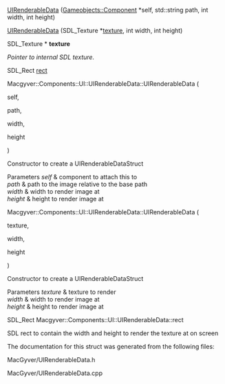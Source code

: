 <div id="struct_macgyver_1_1_components_1_1_u_i_1_1_u_i_renderable_data">

</div>

<span id="struct_macgyver_1_1_components_1_1_u_i_1_1_u_i_renderable_data"
label="struct_macgyver_1_1_components_1_1_u_i_1_1_u_i_renderable_data"></span>

<div class="DoxyCompactItemize">

[UIRenderableData](#struct_macgyver_1_1_components_1_1_u_i_1_1_u_i_renderable_data_adda11435b582563ef2d2192757add8b9)
([Gameobjects::Component](#class_macgyver_1_1_gameobjects_1_1_component)
$\ast$self, std::string path, int width, int height)

[UIRenderableData](#struct_macgyver_1_1_components_1_1_u_i_1_1_u_i_renderable_data_a3a62718be00f907a849eec8efcbd61b1)
(SDL_Texture
$\ast$[texture](#struct_macgyver_1_1_components_1_1_u_i_1_1_u_i_renderable_data_a64148e4cf2ef7c50c46002a1b9497a79),
int width, int height)

</div>

<div class="DoxyCompactItemize">

<span id="struct_macgyver_1_1_components_1_1_u_i_1_1_u_i_renderable_data_a64148e4cf2ef7c50c46002a1b9497a79"
label="struct_macgyver_1_1_components_1_1_u_i_1_1_u_i_renderable_data_a64148e4cf2ef7c50c46002a1b9497a79"></span>
SDL_Texture $\ast$ **texture**

<div class="DoxyCompactList">

*Pointer to internal SDL texture.*

</div>

SDL_Rect
[rect](#struct_macgyver_1_1_components_1_1_u_i_1_1_u_i_renderable_data_a4931a399a61b56c01c6673fdaee68c83)

</div>

<span id="struct_macgyver_1_1_components_1_1_u_i_1_1_u_i_renderable_data_adda11435b582563ef2d2192757add8b9"
label="struct_macgyver_1_1_components_1_1_u_i_1_1_u_i_renderable_data_adda11435b582563ef2d2192757add8b9"></span>

Macgyver::Components::UI::UIRenderableData::UIRenderableData (

<div class="DoxyParamCaption">

self,

path,

width,

height

</div>

)

Constructor to create a UIRenderableDataStruct

<div class="DoxyParams">

Parameters *self* & component to attach this to  
*path* & path to the image relative to the base path  
*width* & width to render image at  
*height* & height to render image at  

</div>

<span id="struct_macgyver_1_1_components_1_1_u_i_1_1_u_i_renderable_data_a3a62718be00f907a849eec8efcbd61b1"
label="struct_macgyver_1_1_components_1_1_u_i_1_1_u_i_renderable_data_a3a62718be00f907a849eec8efcbd61b1"></span>

Macgyver::Components::UI::UIRenderableData::UIRenderableData (

<div class="DoxyParamCaption">

texture,

width,

height

</div>

)

Constructor to create a UIRenderableDataStruct

<div class="DoxyParams">

Parameters *texture* & texture to render  
*width* & width to render image at  
*height* & height to render image at  

</div>

<span id="struct_macgyver_1_1_components_1_1_u_i_1_1_u_i_renderable_data_a4931a399a61b56c01c6673fdaee68c83"
label="struct_macgyver_1_1_components_1_1_u_i_1_1_u_i_renderable_data_a4931a399a61b56c01c6673fdaee68c83"></span>
SDL_Rect Macgyver::Components::UI::UIRenderableData::rect

SDL rect to contain the width and height to render the texture at on
screen

The documentation for this struct was generated from the following
files:

<div class="DoxyCompactItemize">

MacGyver/UIRenderableData.h

MacGyver/UIRenderableData.cpp

</div>
